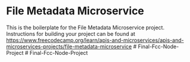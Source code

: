 # File Metadata Microservice

This is the boilerplate for the File Metadata Microservice project. Instructions for building your project can be found at https://www.freecodecamp.org/learn/apis-and-microservices/apis-and-microservices-projects/file-metadata-microservice
#   F i n a l - F c c - N o d e - P r o j e c t  
 #   F i n a l - F c c - N o d e - P r o j e c t  
 